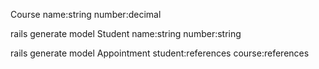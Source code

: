 Course name:string number:decimal

rails generate model Student name:string number:string

rails generate model Appointment  student:references course:references 



